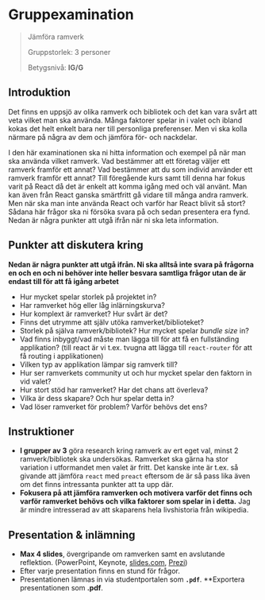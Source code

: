 # Gruppexamination
> Jämföra ramverk
> 
> Gruppstorlek: 3 personer
> 
> Betygsnivå: **IG/G**

## Introduktion

Det finns en uppsjö av olika ramverk och bibliotek och det kan vara svårt att veta vilket man ska använda. Många faktorer spelar in i valet och ibland kokas det helt enkelt bara ner till personliga preferenser. Men vi ska kolla närmare på några av dem och jämföra för- och nackdelar.

I den här examinationen ska ni hitta information och exempel på när man ska använda vilket ramverk. Vad bestämmer att ett företag väljer ett ramverk framför ett annat? Vad bestämmer att du som individ använder ett ramverk framför ett annat? Till föregående kurs samt till denna har fokus varit på React då det är enkelt att komma igång med och väl använt. Man kan även från React ganska smärtfritt gå vidare till många andra ramverk. Men när ska man inte använda React och varför har React blivit så stort? Sådana här frågor ska ni försöka svara på och sedan presentera era fynd. Nedan är några punkter att utgå ifrån när ni ska leta information.

## Punkter att diskutera kring

**Nedan är några punkter att utgå ifrån. Ni ska alltså inte svara på frågorna en och en och ni behöver inte heller besvara samtliga frågor utan de är endast till för att få igång arbetet**

* Hur mycket spelar storlek på projektet in?
* Har ramverket hög eller låg inlärningskurva?
* Hur komplext är ramverket? Hur svårt är det?
* Finns det utrymme att själv utöka ramverket/biblioteket?
* Storlek på själva ramverk/bibliotek? Hur mycket spelar _bundle size_ in?
* Vad finns inbyggt/vad måste man lägga till för att få en fullständing applikation? (till react är vi t.ex. tvugna att lägga till `react-router` för att få routing i applikationen)
* Vilken typ av applikation lämpar sig ramverk till?
* Hur ser ramverkets community ut och hur mycket spelar den faktorn in vid valet?
* Hur stort stöd har ramverket? Har det chans att överleva?
* Vilka är dess skapare? Och hur spelar detta in?
* Vad löser ramverket för problem? Varför behövs det ens?


## Instruktioner

* **I grupper av 3** göra research kring ramverk av ert eget val, minst 2 ramverk/bibliotek ska undersökas. Ramverket ska gärna ha stor variation i utformandet men valet är fritt. Det kanske inte är t.ex. så givande att jämföra `react` med `preact` eftersom de är så pass lika även om det finns intressanta punkter att ta upp där. 
* **Fokusera på att jämföra ramverken och motivera varför det finns och varför ramverket behövs och vilka faktorer som spelar in i detta.** Jag är mindre intresserad av att skaparens hela livshistoria från wikipedia. 

## Presentation & inlämning

* **Max 4 slides**, övergripande om ramverken samt en avslutande reflektion. (PowerPoint, Keynote, [slides.com](https://slides.com), [Prezi](https://prezi.com/))
* Efter varje presentation finns en stund för frågor.
* Presentationen lämnas in via studentportalen som **`.pdf`**. **Exportera presentationen som **.pdf**.